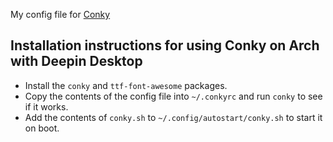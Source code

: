 My config file for [Conky](https://github.com/brndnmtthws/conky)

## Installation instructions for using Conky on Arch with Deepin Desktop
* Install the `conky` and `ttf-font-awesome` packages.
* Copy the contents of the config file into `~/.conkyrc` and run `conky` to see if it works.
* Add the contents of `conky.sh` to `~/.config/autostart/conky.sh` to start it on boot.
